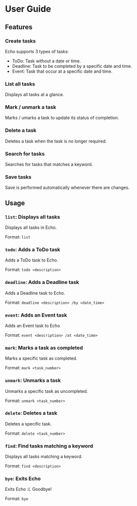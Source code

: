 # User Guide

## Features 

### Create tasks

Echo supports 3 types of tasks:

- ToDo: Task without a date or time.
- Deadline: Task to be completed by a specific date and time.
- Event: Task that occur at a specific date and time.

### List all tasks

Displays all tasks at a glance.

### Mark / unmark a task

Marks / umarks a task to update its status of completion.

### Delete a task

Deletes a task when the task is no longer required.

### Search for tasks

Searches for tasks that matches a keyword.

### Save tasks

Save is performed automatically whenever there are changes.

## Usage

### `list`: Displays all tasks

Displays all tasks in Echo.

Format:
`list`

### `todo`: Adds a ToDo task

Adds a ToDo task to Echo.

Format:
`todo <description>`

### `deadline`: Adds a Deadline task

Adds a Deadline task to Echo.

Format:
`deadline <description> /by <date_time>`

### `event`: Adds an Event task

Adds an Event task to Echo

Format: `event <description> /at <date_time>`

### `mark`: Marks a task as completed

Marks a specific task as completed.

Format: `mark <task_number>`

### `unmark`: Unmarks a task

Unmarks a specific task as uncompleted.

Format: `unmark <task_number>`

### `delete`: Deletes a task

Deletes a specific task.

Format: `delete <task_number>`

### `find`: Find tasks matching a keyword

Displays all tasks matching a keyword.

Format: `find <description>`

### `bye`: Exits Echo

Exits Echo :(. Goodbye!

Format: `bye`